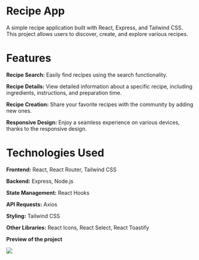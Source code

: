 # Recipe App

A simple recipe application built with React, Express, and Tailwind CSS. </br>
This project allows users to discover, create, and explore various recipes.

# Features
<b>Recipe Search:</b> Easily find recipes using the search functionality. </br>

<b>Recipe Details:</b> View detailed information about a specific recipe, including ingredients, instructions, and preparation time. </br>

<b>Recipe Creation:</b> Share your favorite recipes with the community by adding new ones. </br>

<b>Responsive Design:</b> Enjoy a seamless experience on various devices, thanks to the responsive design. 

# Technologies Used
<b>Frontend:</b> React, React Router, Tailwind CSS </br>

<b>Backend:</b> Express, Node.js </br>

<b>State Management:</b> React Hooks </br>

<b>API Requests:</b> Axios </br>

<b>Styling:</b> Tailwind CSS </br>

<b>Other Libraries:</b> React Icons, React Select, React Toastify

<b>Preview of the project</b>

![](recipe_screen.gif)


